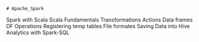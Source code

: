 	# Apache_Spark
Spark with Scala
Scala Fundamentals
Transformations
Actions
Data frames
DF Operations
Registering temp tables
File formates
Saving Data into Hive
Analytics with Spark-SQL
